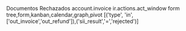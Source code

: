 <record id="action_invoice_rejected_sii" model="ir.actions.act_window">
        <field name="name">Documentos Rechazados</field>
        <field name="res_model">account.invoice</field>
        <field name="type">ir.actions.act_window</field>
        <field name="view_type">form</field>
        <field name="view_mode">tree,form,kanban,calendar,graph,pivot</field>
        <field name="domain">[('type', 'in', ['out_invoice','out_refund']),('sii_result','=','rejected')]</field>
        <field name="search_view_id" ref="account.view_account_invoice_filter"/>
    </record>

